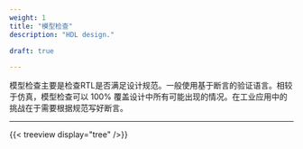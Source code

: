 ```yaml
---
weight: 1
title: "模型检查"
description: "HDL design."

draft: true

---
```


模型检查主要是检查RTL是否满足设计规范。一般使用基于断言的验证语言。相较于仿真，模型检查可以 100% 覆盖设计中所有可能出现的情况。在工业应用中的挑战在于需要根据规范写好断言。

---

{{< treeview
  display="tree"
/>}}
